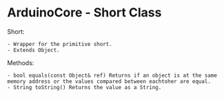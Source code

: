 # ArduinoCore - Short Class

Short:

    - Wrapper for the primitive short.
    - Extends Object.
    
Methods:

    - bool equals(const Object& ref) Returns if an object is at the same memory address or the values compared between eachtoher are equal.
    - String toString() Returns the value as a String.
